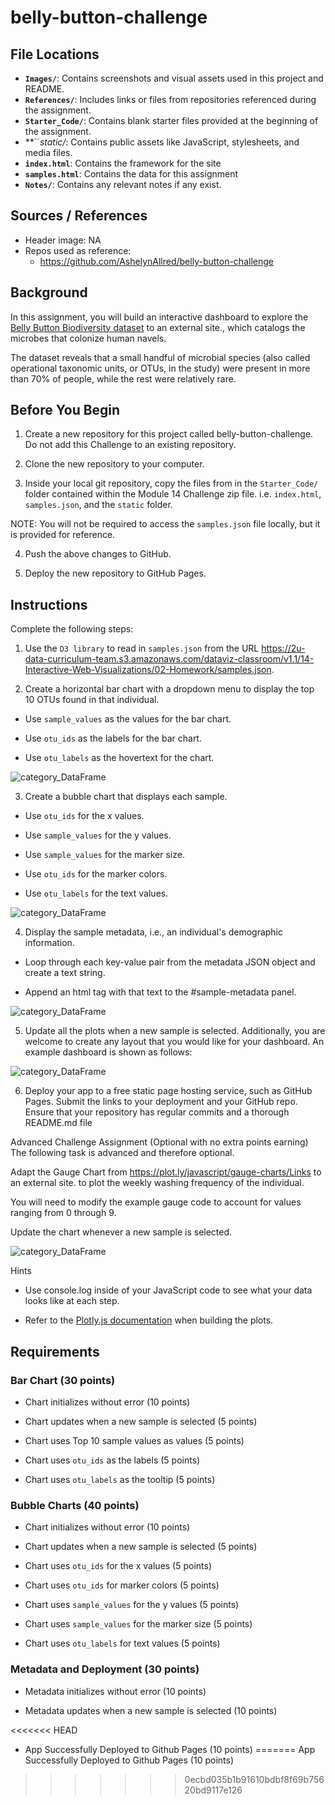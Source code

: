 # belly-button-challenge

## **File Locations**
- **`Images/`**: Contains screenshots and visual assets used in this project and README.
- **`References/`**: Includes links or files from repositories referenced during the assignment.
- **`Starter_Code/`**: Contains blank starter files provided at the beginning of the assignment.
- **``*static/*: Contains public assets like JavaScript, stylesheets, and media files.
- **`index.html`**: Contains the framework for the site
- **`samples.html`**: Contains the data for this assignment
- **`Notes/`**: Contains any relevant notes if any exist.

## Sources / References
* Header image: NA
* Repos used as reference: 
  * https://github.com/AshelynAllred/belly-button-challenge

## Background
In this assignment, you will build an interactive dashboard to explore the [Belly Button Biodiversity dataset](http://robdunnlab.com/projects/belly-button-biodiversity/) to an external site., which catalogs the microbes that colonize human navels.

The dataset reveals that a small handful of microbial species (also called operational taxonomic units, or OTUs, in the study) were present in more than 70% of people, while the rest were relatively rare.

## Before You Begin
1. Create a new repository for this project called belly-button-challenge. Do not add this Challenge to an existing repository.

2. Clone the new repository to your computer.

3. Inside your local git repository, copy the files from in the `Starter_Code/` folder contained within the Module 14 Challenge zip file. i.e. `index.html`, `samples.json`, and the `static` folder.

NOTE: You will not be required to access the `samples.json` file locally, but it is provided for reference.

4. Push the above changes to GitHub.

5. Deploy the new repository to GitHub Pages.
## Instructions

Complete the following steps:

1. Use the `D3 library` to read in `samples.json` from the URL https://2u-data-curriculum-team.s3.amazonaws.com/dataviz-classroom/v1.1/14-Interactive-Web-Visualizations/02-Homework/samples.json.

2. Create a horizontal bar chart with a dropdown menu to display the top 10 OTUs found in that individual.

  * Use `sample_values` as the values for the bar chart.

  * Use `otu_ids` as the labels for the bar chart.

  * Use `otu_labels` as the hovertext for the chart.

![category_DataFrame](Images/INS_IMG_01.jpg)

3. Create a bubble chart that displays each sample.

  * Use `otu_ids` for the x values.

  * Use `sample_values` for the y values.

  * Use `sample_values` for the marker size.

  * Use `otu_ids` for the marker colors.

  * Use `otu_labels` for the text values.

![category_DataFrame](Images/INS_IMG_02.jpg)

4. Display the sample metadata, i.e., an individual's demographic information.

  * Loop through each key-value pair from the metadata JSON object and create a text string.

  * Append an html tag with that text to the #sample-metadata panel.

![category_DataFrame](Images/INS_IMG_03.jpg)

5. Update all the plots when a new sample is selected. Additionally, you are welcome to create any layout that you would like for your dashboard. An example dashboard is shown as follows:

![category_DataFrame](Images/INS_IMG_04.jpg)

6. Deploy your app to a free static page hosting service, such as GitHub Pages. Submit the links to your deployment and your GitHub repo. Ensure that your repository has regular commits and a thorough README.md file

Advanced Challenge Assignment (Optional with no extra points earning)
The following task is advanced and therefore optional.

Adapt the Gauge Chart from https://plot.ly/javascript/gauge-charts/Links to an external site. to plot the weekly washing frequency of the individual.

You will need to modify the example gauge code to account for values ranging from 0 through 9.

Update the chart whenever a new sample is selected.

![category_DataFrame](Images/INS_IMG_05.jpg)

Hints
* Use console.log inside of your JavaScript code to see what your data looks like at each step.

* Refer to the [Plotly.js documentation](https://plot.ly/javascript/) when building the plots.

## Requirements
### Bar Chart (30 points)
* Chart initializes without error (10 points)

* Chart updates when a new sample is selected (5 points)

* Chart uses Top 10 sample values as values (5 points)

* Chart uses `otu_ids` as the labels (5 points)

* Chart uses `otu_labels` as the tooltip (5 points)

### Bubble Charts (40 points)
* Chart initializes without error (10 points)

* Chart updates when a new sample is selected (5 points)

* Chart uses `otu_ids` for the x values (5 points)

* Chart uses `otu_ids` for marker colors (5 points)

* Chart uses `sample_values` for the y values (5 points)

* Chart uses `sample_values` for the marker size (5 points)

* Chart uses `otu_labels` for text values (5 points)

### Metadata and Deployment (30 points)
* Metadata initializes without error (10 points)

* Metadata updates when a new sample is selected (10 points)

<<<<<<< HEAD
* App Successfully Deployed to Github Pages (10 points)
=======
App Successfully Deployed to Github Pages (10 points)
>>>>>>> 0ecbd035b1b91610bdbf8f69b75620bd9117e126

